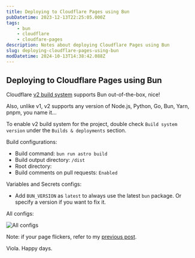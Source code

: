 ```yaml
---
title: Deploying to Cloudflare Pages using Bun
pubDatetime: 2023-12-13T22:25:05.000Z
tags:
    - bun
    - cloudflare
    - cloudfare-pages
description: Notes about deploying Cloudflare Pages using Bun
slug: deploying-cloudflare-pages-using-bun
modDatetime: 2024-10-13T14:38:42.088Z
---
```


## Deploying to Cloudflare Pages using Bun

Cloudflare [v2 build system](https://developers.cloudflare.com/pages/platform/language-support-and-tools/#supported-languages-and-tools) supports Bun out-of-the-box, nice!

Also, unlike v1, v2 supports any version of Node.js, Python, Go, Bun, Yarn, pnpm, you name it...

To enable v2 build system for the project, double check `Build system version` under the `Builds & deployments` section.

Build configurations:

- Build command: `bun run astro build`
- Build output directory: `/dist`
- Root directory:
- Build comments on pull requests: `Enabled`

Variables and Secrets configs:

- Add `BUN_VERSION` as `latest` to always use the latest `bun` package. Or specify a version if you want to fix it.

All configs:

![All configs](@assets/images/20231213-deploying-cloudflare-pages-using-bun-configs.png)

Note: if your page flickers, refer to my [previous post](/posts/deploying-astro-astro-paper-cloudflare-pages-pnpm/).

Viola. Happy days.
